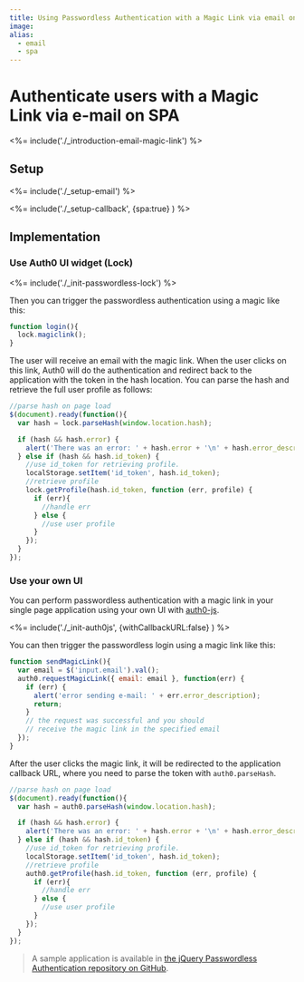 ```yaml
---
title: Using Passwordless Authentication with a Magic Link via email on SPA
image:
alias:
  - email
  - spa
---
```


# Authenticate users with a Magic Link via e-mail on SPA

<%= include('./_introduction-email-magic-link') %>

## Setup

<%= include('./_setup-email') %>

<%= include('./_setup-callback', {spa:true} ) %>

## Implementation

### Use Auth0 UI widget (Lock)

<%= include('./_init-passwordless-lock') %>

Then you can trigger the passwordless authentication using a magic like this:

```js
function login(){
  lock.magiclink();
}
```

The user will receive an email with the magic link. When the user clicks on this link, Auth0 will do the authentication and redirect back to the application with the token in the hash location. You can parse the hash and retrieve the full user profile as follows:

```js
//parse hash on page load
$(document).ready(function(){
  var hash = lock.parseHash(window.location.hash);

  if (hash && hash.error) {
    alert('There was an error: ' + hash.error + '\n' + hash.error_description);
  } else if (hash && hash.id_token) {
    //use id_token for retrieving profile.
    localStorage.setItem('id_token', hash.id_token);
    //retrieve profile
    lock.getProfile(hash.id_token, function (err, profile) {
      if (err){
        //handle err
      } else {
        //use user profile
      }
    });
  }
});
```

### Use your own UI

You can perform passwordless authentication with a magic link in your single page application using your own UI with [auth0-js](/libraries/auth0js).

<%= include('./_init-auth0js', {withCallbackURL:false} ) %>

You can then trigger the passwordless login using a magic link like this:

```js
function sendMagicLink(){
  var email = $('input.email').val();
  auth0.requestMagicLink({ email: email }, function(err) {
    if (err) {
      alert('error sending e-mail: ' + err.error_description);
      return;
    }
    // the request was successful and you should 
    // receive the magic link in the specified email
  });
} 
```

After the user clicks the magic link, it will be redirected to the application callback URL, where you need to parse the token with `auth0.parseHash`. 

```js
//parse hash on page load
$(document).ready(function(){
  var hash = auth0.parseHash(window.location.hash);

  if (hash && hash.error) {
    alert('There was an error: ' + hash.error + '\n' + hash.error_description);
  } else if (hash && hash.id_token) {
    //use id_token for retrieving profile.
    localStorage.setItem('id_token', hash.id_token);
    //retrieve profile
    auth0.getProfile(hash.id_token, function (err, profile) {
      if (err){
        //handle err
      } else {
        //use user profile
      }
    });
  }
});
```

> A sample application is available in [the jQuery Passwordless Authentication repository on GitHub](https://github.com/auth0/auth0-jquery-passwordless-sample).

